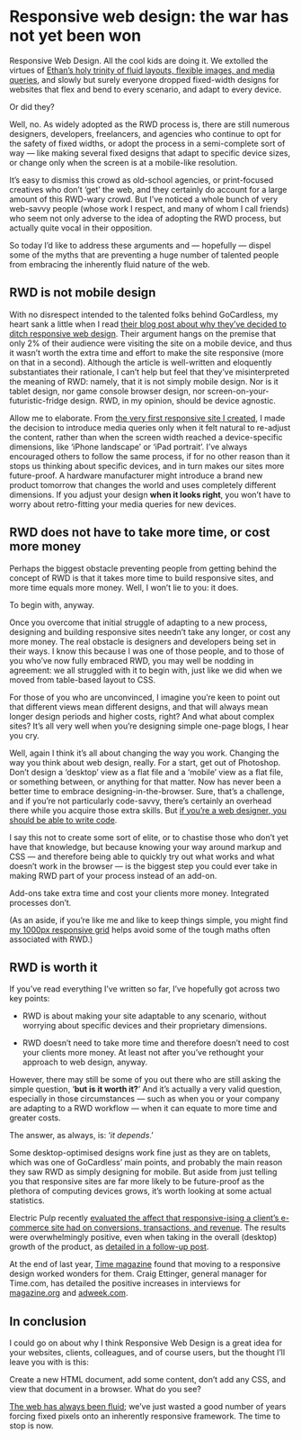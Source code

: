 # Responsive web design: the war has not yet been won

Responsive Web Design. All the cool kids are doing it. We extolled the virtues
of [Ethan’s holy trinity of fluid layouts, flexible images, and media queries](http://alistapart.com/article/responsive-web-design), and slowly but
surely everyone dropped fixed-width designs for websites that flex and bend to
every scenario, and adapt to every device.

Or did they?

Well, no. As widely adopted as the RWD process is, there are still numerous
designers, developers, freelancers, and agencies who continue to opt for the
safety of fixed widths, or adopt the process in a semi-complete sort of way —
like making several fixed designs that adapt to specific device sizes, or change
only when the screen is at a mobile-like resolution.

It’s easy to dismiss this crowd as old-school agencies, or print-focused
creatives who don’t ‘get’ the web, and they certainly do account for a large
amount of this RWD-wary crowd. But I’ve noticed a whole bunch of very web-savvy
people (whose work I respect, and many of whom I call friends) who seem not only
adverse to the idea of adopting the RWD process, but actually quite vocal in
their opposition.

So today I’d like to address these arguments and — hopefully — dispel some of
the myths that are preventing a huge number of talented people from embracing
the inherently fluid nature of the web.

## RWD is not mobile design

With no disrespect intended to the talented folks behind GoCardless, my heart
sank a little when I read [their blog post about why they’ve decided to ditch
responsive web design](https://gocardless.com/blog/unresponsive-design/). Their
argument hangs on the premise that only 2% of their audience were visiting the
site on a mobile device, and thus it wasn’t worth the extra time and effort to
make the site responsive (more on that in a second). Although the article is
well-written and eloquently substantiates their rationale, I can’t help but feel
that they’ve misinterpreted the meaning of RWD: namely, that it is not simply
mobile design. Nor is it tablet design, nor game console browser design, nor
screen-on-your-futuristic-fridge design. RWD, in my opinion, should be device
agnostic.

Allow me to elaborate. From [the very first responsive site I created](http://2011.ampersandconf.com/),
I made the decision to introduce media queries only when it felt natural to
re-adjust the content, rather than when the
screen width reached a device-specific dimensions, like ‘iPhone landscape’ or
‘iPad portrait’. I’ve always encouraged others to follow the same process, if
for no other reason than it stops us thinking about specific devices, and in
turn makes our sites more future-proof. A hardware manufacturer might introduce
a brand new product tomorrow that changes the world and uses completely
different dimensions. If you adjust your design __when it looks right__, you
won’t have to worry about retro-fitting your media queries for new devices.

## RWD does not have to take more time, or cost more money

Perhaps the biggest obstacle preventing people from getting behind the concept
of RWD is that it takes more time to build responsive sites, and more time
equals more money. Well, I won’t lie to you: it does.

To begin with, anyway.

Once you overcome that initial struggle of adapting to a new process, designing
and building responsive sites needn’t take any longer, or cost any more money.
The real obstacle is designers and developers being set in their ways. I know
this because I was one of those people, and to those of you who’ve now fully
embraced RWD, you may well be nodding in agreement: we all struggled with it to
begin with, just like we did when we moved from table-based layout to CSS.

For those of you who are unconvinced, I imagine you’re keen to point out that
different views mean different designs, and that will always mean longer design
periods and higher costs, right? And what about complex sites? It’s all very
well when you’re designing simple one-page blogs, I hear you cry.

Well, again I think it’s all about changing the way you work. Changing the way
you think about web design, really. For a start, get out of Photoshop. Don’t
design a ‘desktop’ view as a flat file and a ‘mobile’ view as a flat file, or
something between, or anything for that matter. Now has never been a better time
to embrace designing-in-the-browser. Sure, that’s a challenge, and if you’re not
particularly code-savvy, there’s certainly an overhead there while you acquire
those extra skills. But [if you’re a web designer, you should be able to write
code](http://elliotjaystocks.com/blog/web-designers-who-cant-code/).

I say this not to create some sort of elite, or to chastise those who don’t yet
have that knowledge, but because knowing your way around markup and CSS — and
therefore being able to quickly try out what works and what doesn’t work in the
browser — is the biggest step you could ever take in making RWD part of your
process instead of an add-on.

Add-ons take extra time and cost your clients more money. Integrated processes
don’t.

(As an aside, if you’re like me and like to keep things simple, you might find
[my 1000px responsive
grid](http://elliotjaystocks.com/blog/a-better-photoshop-grid-for-responsive-web-design/)
helps avoid some of the tough maths often associated with RWD.)

## RWD is worth it

If you’ve read everything I’ve written so far, I’ve hopefully got across two key
points:

* RWD is about making your site adaptable to any scenario, without worrying
about specific devices and their proprietary dimensions.

* RWD doesn’t need to take more time and therefore doesn’t need to cost your
clients more money. At least not after you’ve rethought your approach to web
design, anyway.

However, there may still be some of you out there who are still asking the
simple question, ‘__but is it worth it?__’ And it’s actually a very valid
question, especially in those circumstances — such as when you or your company
are adapting to a RWD workflow — when it can equate to more time and greater
costs.

The answer, as always, is: ‘_it depends_.’

Some desktop-optimised designs work fine just as they are on tablets, which was
one of GoCardless’ main points, and probably the main reason they saw RWD as
simply designing for mobile. But aside from just telling you that responsive
sites are far more likely to be future-proof as the plethora of computing
devices grows, it’s worth looking at some actual statistics.

Electric Pulp recently [evaluated the affect that responsive-ising a client’s
e-commerce site had on conversions, transactions, and
revenue](http://electricpulp.com/notes/you-like-apples/). The results were
overwhelmingly positive, even when taking in the overall (desktop) growth of the
product, as [detailed in a follow-up
post](http://electricpulp.com/notes/more-on-apples-mobile-optimization-in-ecommerce/).

At the end of last year, [Time magazine](http://time.com/time/) found that
moving to a responsive design worked wonders for them. Craig Ettinger, general
manager for Time.com, has detailed the positive increases in interviews for
[magazine.org](http://magazine.org/timecom-gm-craig-ettinger-bringing-responsive-web-design-iconic-brand)
and
[adweek.com](http://adweek.com/news/technology/time-moves-responsive-design-144666).

## In conclusion

I could go on about why I think Responsive Web Design is a great idea for your
websites, clients, colleagues, and of course users, but the thought I’ll leave
you with is this:

Create a new HTML document, add some content, don’t add any CSS, and view that
document in a browser. What do you see?

[The web has always been
fluid](http://adactio.com/journal/search/?query=liquid); we’ve just wasted a
good number of years forcing fixed pixels onto an inherently responsive
framework. The time to stop is now.